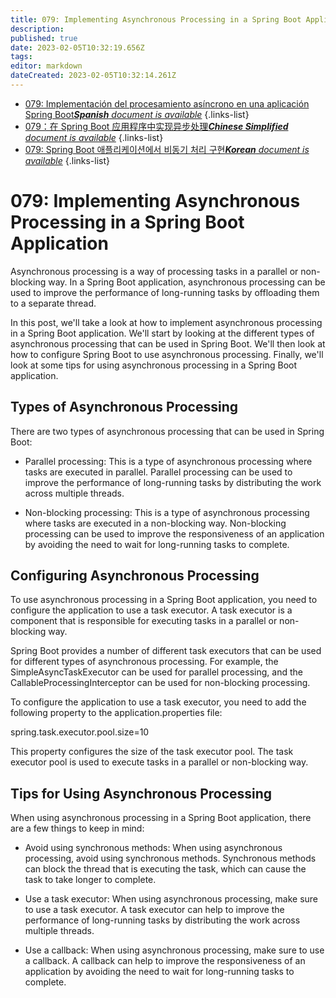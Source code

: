 ```yaml
---
title: 079: Implementing Asynchronous Processing in a Spring Boot Application
description: 
published: true
date: 2023-02-05T10:32:19.656Z
tags: 
editor: markdown
dateCreated: 2023-02-05T10:32:14.261Z
---
```


- [079: Implementación del procesamiento asíncrono en una aplicación Spring Boot***Spanish** document is available*](/es/Knowledge-base/Spring-Boot/Learning/079-implementing-asynchronous-processing-in-a-spring-boot-application)
{.links-list}
- [079：在 Spring Boot 应用程序中实现异步处理***Chinese Simplified** document is available*](/zh/Knowledge-base/Spring-Boot/Learning/079-implementing-asynchronous-processing-in-a-spring-boot-application)
{.links-list}
- [079: Spring Boot 애플리케이션에서 비동기 처리 구현***Korean** document is available*](/ko/Knowledge-base/Spring-Boot/Learning/079-implementing-asynchronous-processing-in-a-spring-boot-application)
{.links-list}


# 079: Implementing Asynchronous Processing in a Spring Boot Application

Asynchronous processing is a way of processing tasks in a parallel or non-blocking way. In a Spring Boot application, asynchronous processing can be used to improve the performance of long-running tasks by offloading them to a separate thread.

In this post, we'll take a look at how to implement asynchronous processing in a Spring Boot application. We'll start by looking at the different types of asynchronous processing that can be used in Spring Boot. We'll then look at how to configure Spring Boot to use asynchronous processing. Finally, we'll look at some tips for using asynchronous processing in a Spring Boot application.

## Types of Asynchronous Processing

There are two types of asynchronous processing that can be used in Spring Boot:

* Parallel processing: This is a type of asynchronous processing where tasks are executed in parallel. Parallel processing can be used to improve the performance of long-running tasks by distributing the work across multiple threads.

* Non-blocking processing: This is a type of asynchronous processing where tasks are executed in a non-blocking way. Non-blocking processing can be used to improve the responsiveness of an application by avoiding the need to wait for long-running tasks to complete.

## Configuring Asynchronous Processing

To use asynchronous processing in a Spring Boot application, you need to configure the application to use a task executor. A task executor is a component that is responsible for executing tasks in a parallel or non-blocking way.

Spring Boot provides a number of different task executors that can be used for different types of asynchronous processing. For example, the SimpleAsyncTaskExecutor can be used for parallel processing, and the CallableProcessingInterceptor can be used for non-blocking processing.

To configure the application to use a task executor, you need to add the following property to the application.properties file:

spring.task.executor.pool.size=10

This property configures the size of the task executor pool. The task executor pool is used to execute tasks in a parallel or non-blocking way.

## Tips for Using Asynchronous Processing

When using asynchronous processing in a Spring Boot application, there are a few things to keep in mind:

* Avoid using synchronous methods: When using asynchronous processing, avoid using synchronous methods. Synchronous methods can block the thread that is executing the task, which can cause the task to take longer to complete.

* Use a task executor: When using asynchronous processing, make sure to use a task executor. A task executor can help to improve the performance of long-running tasks by distributing the work across multiple threads.

* Use a callback: When using asynchronous processing, make sure to use a callback. A callback can help to improve the responsiveness of an application by avoiding the need to wait for long-running tasks to complete.